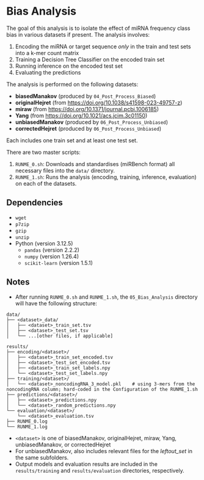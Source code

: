 # Bias Analysis

The goal of this analysis is to isolate the effect of miRNA frequency class bias in various datasets if present. The analysis involves:
1. Encoding the miRNA or target sequence *only* in the train and test sets into a k-mer count matrix
2. Training a Decision Tree Classifier on the encoded train set
3. Running inference on the encoded test set
4. Evaluating the predictions  

The analysis is performed on the following datasets:
- **biasedManakov** (produced by `04_Post_Process_Biased`)
- **originalHejret** (from https://doi.org/10.1038/s41598-023-49757-z)
- **miraw** (from https://doi.org/10.1371/journal.pcbi.1006185)
- **Yang** (from https://doi.org/10.1021/acs.jcim.3c01150)
- **unbiasedManakov** (produced by `06_Post_Process_Unbiased`)
- **correctedHejret** (produced by `06_Post_Process_Unbiased`)

Each includes one train set and at least one test set. 

There are two master scripts:  
1. `RUNME_0.sh`: Downloads and standardises (miRBench format) all necessary files into the `data/` directory.  
2. `RUNME_1.sh`: Runs the analysis (encoding, training, inference, evaluation) on each of the datasets.

## Dependencies

- `wget`
- `p7zip`
- `gzip`
- `unzip`
- Python (version 3.12.5)
  - `pandas` (version 2.2.2)
  - `numpy` (version 1.26.4)
  - `scikit-learn` (version 1.5.1)

## Notes

- After running `RUNME_0.sh` and `RUNME_1.sh`, the `05_Bias_Analysis` directory will have the following structure:
```
data/
├── <dataset>_data/
│   ├── <dataset>_train_set.tsv
│   ├── <dataset>_test_set.tsv
│   └── ...[other files, if applicable]

results/
├── encoding/<dataset>/
│   ├── <dataset>_train_set_encoded.tsv
│   ├── <dataset>_test_set_encoded.tsv
│   ├── <dataset>_train_set_labels.npy
│   └── <dataset>_test_set_labels.npy
├── training/<dataset>/
│   └── <dataset>_noncodingRNA_3_model.pkl    # using 3-mers from the noncodingRNA column; hard-coded in the Configuration of the RUNME_1.sh
├── predictions/<dataset>/
│   ├── <dataset>_predictions.npy
│   └── <dataset>_random_predictions.npy
└── evaluation/<dataset>/
    └── <dataset>_evaluation.tsv
├── RUNME_0.log
└── RUNME_1.log
```
- `<dataset>` is one of biasedManakov, originalHejret, miraw, Yang, unbiasedManakov, or correctedHejret
- For unbiasedManakov, also includes relevant files for the *leftout_set* in the same subfolders.
- Output models and evaluation results are included in the `results/training` and `results/evaluation` directories, respectively. 
